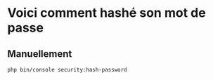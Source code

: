 # Voici comment hashé son mot de passe

## Manuellement

```bash
php bin/console security:hash-password
```
